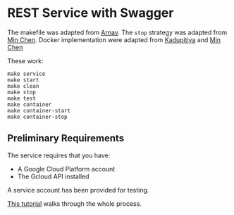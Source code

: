 # REST Service with Swagger
The makefile was adapted from [Arnav](https://github.com/cloudmesh-community/hid-sp18-503). 
The `stop` strategy was adapted from [Min Chen](https://github.com/cloudmesh-community/hid-sp18-405). 
Docker implementation were adapted from [Kadupitiya](https://github.com/cloudmesh-community/hid-sp18-409)
and [Min Chen](https://github.com/cloudmesh-community/hid-sp18-405)

These work:
```
make service
make start
make clean
make stop
make test
make container
make container-start
make container-stop
```
## Preliminary Requirements
The service requires that you have:
* A Google Cloud Platform account
* The Gcloud API installed

A service account has been provided for testing. 

[This tutorial](https://github.com/cloudmesh/book/blob/master/tutorial/google-compute-engine.md)
walks through the whole process.
